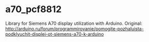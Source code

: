 # a70_pcf8812
Library for Siemens A70 display utilization with Arduino. Original: http://arduino.ru/forum/programmirovanie/pomogite-pozhaluista-podklyuchit-displei-ot-siemens-a70-k-arduino
